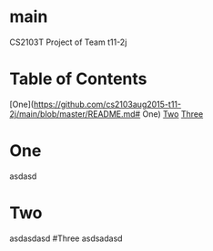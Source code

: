 # main
CS2103T Project of Team t11-2j

# Table of Contents
[One](https://github.com/cs2103aug2015-t11-2j/main/blob/master/README.md# One)
[Two](https://github.com/cs2103aug2015-t11-2j/main/blob/master/README.md#Two)
[Three](https://github.com/cs2103aug2015-t11-2j/main/blob/master/README.md#Three)

# One
asdasd
# Two
asdasdasd
#Three
asdsadasd
